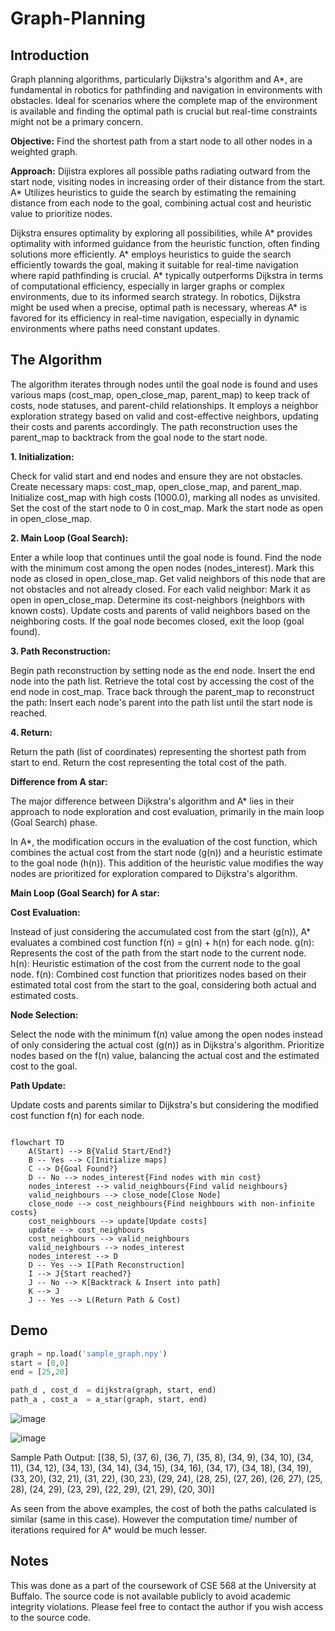 # Graph-Planning
## Introduction

Graph planning algorithms, particularly Dijkstra's algorithm and A*, are fundamental in robotics for pathfinding and navigation in environments with obstacles. Ideal for scenarios where the complete map of the environment is available and finding the optimal path is crucial but real-time constraints might not be a primary concern.

**Objective:** Find the shortest path from a start node to all other nodes in a weighted graph.

**Approach:** Dijistra explores all possible paths radiating outward from the start node, visiting nodes in increasing order of their distance from the start. A* Utilizes heuristics to guide the search by estimating the remaining distance from each node to the goal, combining actual cost and heuristic value to prioritize nodes.

Dijkstra ensures optimality by exploring all possibilities, while A* provides optimality with informed guidance from the heuristic function, often finding solutions more efficiently. A* employs heuristics to guide the search efficiently towards the goal, making it suitable for real-time navigation where rapid pathfinding is crucial. A* typically outperforms Dijkstra in terms of computational efficiency, especially in larger graphs or complex environments, due to its informed search strategy.  In robotics, Dijkstra might be used when a precise, optimal path is necessary, whereas A* is favored for its efficiency in real-time navigation, especially in dynamic environments where paths need constant updates.

## The Algorithm

The algorithm iterates through nodes until the goal node is found and uses various maps (cost_map, open_close_map, parent_map) to keep track of costs, node statuses, and parent-child relationships.
It employs a neighbor exploration strategy based on valid and cost-effective neighbors, updating their costs and parents accordingly.
The path reconstruction uses the parent_map to backtrack from the goal node to the start node.

**1. Initialization:**

Check for valid start and end nodes and ensure they are not obstacles.
Create necessary maps: cost_map, open_close_map, and parent_map.
Initialize cost_map with high costs (1000.0), marking all nodes as unvisited.
Set the cost of the start node to 0 in cost_map.
Mark the start node as open in open_close_map.

**2. Main Loop (Goal Search):**

Enter a while loop that continues until the goal node is found.
Find the node with the minimum cost among the open nodes (nodes_interest).
Mark this node as closed in open_close_map.
Get valid neighbors of this node that are not obstacles and not already closed.
For each valid neighbor:
Mark it as open in open_close_map.
Determine its cost-neighbors (neighbors with known costs).
Update costs and parents of valid neighbors based on the neighboring costs.
If the goal node becomes closed, exit the loop (goal found).

**3. Path Reconstruction:**

Begin path reconstruction by setting node as the end node.
Insert the end node into the path list.
Retrieve the total cost by accessing the cost of the end node in cost_map.
Trace back through the parent_map to reconstruct the path:
Insert each node's parent into the path list until the start node is reached.

**4. Return:**

Return the path (list of coordinates) representing the shortest path from start to end.
Return the cost representing the total cost of the path.

**Difference from A star:**

The major difference between Dijkstra's algorithm and A* lies in their approach to node exploration and cost evaluation, primarily in the main loop (Goal Search) phase.

In A*, the modification occurs in the evaluation of the cost function, which combines the actual cost from the start node (g(n)) and a heuristic estimate to the goal node (h(n)). This addition of the heuristic value modifies the way nodes are prioritized for exploration compared to Dijkstra's algorithm.

**Main Loop (Goal Search) for A star:**

**Cost Evaluation:**

Instead of just considering the accumulated cost from the start (g(n)), A* evaluates a combined cost function f(n) = g(n) + h(n) for each node.
g(n): Represents the cost of the path from the start node to the current node.
h(n): Heuristic estimation of the cost from the current node to the goal node.
f(n): Combined cost function that prioritizes nodes based on their estimated total cost from the start to the goal, considering both actual and estimated costs.

**Node Selection:**

Select the node with the minimum f(n) value among the open nodes instead of only considering the actual cost (g(n)) as in Dijkstra's algorithm.
Prioritize nodes based on the f(n) value, balancing the actual cost and the estimated cost to the goal.

**Path Update:**

Update costs and parents similar to Dijkstra's but considering the modified cost function f(n) for each node.

```mermaid

flowchart TD
    A(Start) --> B{Valid Start/End?}
    B -- Yes --> C[Initialize maps]
    C --> D{Goal Found?}
    D -- No --> nodes_interest{Find nodes with min cost}
    nodes_interest --> valid_neighbours{Find valid neighbours}
    valid_neighbours --> close_node[Close Node]
    close_node --> cost_neighbours{Find neighbours with non-infinite costs}
    cost_neighbours --> update[Update costs]
    update --> cost_neighbours
    cost_neighbours --> valid_neighbours
    valid_neighbours --> nodes_interest
    nodes_interest --> D
    D -- Yes --> I[Path Reconstruction]
    I --> J{Start reached?}
    J -- No --> K[Backtrack & Insert into path]
    K --> J
    J -- Yes --> L(Return Path & Cost)
```

## Demo

``` python
graph = np.load('sample_graph.npy')
start = [0,0]
end = [25,20]

path_d , cost_d  = dijkstra(graph, start, end)
path_a , cost_a  = a_star(graph, start, end)

```



![image](https://github.com/imalhotra15/Graph-Planning/assets/118845522/f275edad-13b0-4218-ad82-b0ae710750e1)

![image](https://github.com/imalhotra15/Graph-Planning/assets/118845522/c1ad1a07-9ef4-49f3-b28e-aa1e8faf6ff4)

Sample Path Output: 
[(38, 5), (37, 6), (36, 7), (35, 8), (34, 9), (34, 10), (34, 11), (34, 12), (34, 13), (34, 14), (34, 15), (34, 16), (34, 17), (34, 18), (34, 19), (33, 20), (32, 21), (31, 22), (30, 23), (29, 24), (28, 25), (27, 26), (26, 27), (25, 28), (24, 29), (23, 29), (22, 29), (21, 29), (20, 30)] 

As seen from the above examples, the cost of both the paths calculated is similar (same in this case). However the computation time/ number of iterations required for A* would be much lesser.

## Notes

This was done as a part of the coursework of CSE 568 at the University at Buffalo. The source code is not available publicly to avoid academic integrity violations. Please feel free to contact the author if you wish access to the source code.









